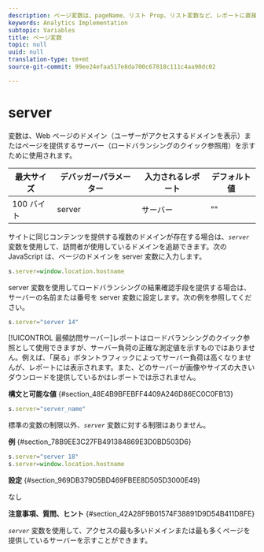 ```yaml
---
description: ページ変数は、pageName、リスト Prop、リスト変数など、レポートに直接入力されます。
keywords: Analytics Implementation
subtopic: Variables
title: ページ変数
topic: null
uuid: null
translation-type: tm+mt
source-git-commit: 99ee24efaa517e8da700c67818c111c4aa90dc02

---
```



# server

 変数は、Web ページのドメイン（ユーザーがアクセスするドメインを表示）またはページを提供するサーバー（ロードバランシングのクイック参照用）を示すために使用されます。


<!-- 

server.xml

 -->

| 最大サイズ | デバッガーパラメーター | 入力されるレポート | デフォルト値 |
|---|---|---|---|
| 100 バイト | server | サーバー | "" |

サイトに同じコンテンツを提供する複数のドメインが存在する場合は、*`server`* 変数を使用して、訪問者が使用しているドメインを追跡できます。次の JavaScript は、ページのドメインを server 変数に入力します。

```js
s.server=window.location.hostname
```

server 変数を使用してロードバランシングの結果確認手段を提供する場合は、サーバーの名前または番号を server 変数に設定します。次の例を参照してください。

```js
s.server="server 14"
```

[!UICONTROL 最頻訪問サーバー]レポートはロードバランシングのクイック参照として使用できますが、サーバー負荷の正確な測定値を示すものではありません。例えば、「戻る」ボタントラフィックによってサーバー負荷は高くなりませんが、レポートには表示されます。また、どのサーバーが画像やサイズの大きいダウンロードを提供しているかはレポートでは示されません。

**構文と可能な値** {#section_48E4B9BFEBFF4409A246D86EC0C0FB13}

```js
s.server="server_name"
```

標準の変数の制限以外、*`server`* 変数に対する制限はありません。

**例** {#section_78B9EE3C27FB491384869E3D0BD503D6}

```js
s.server="server 18" 
s.server=window.location.hostname 
```

**設定** {#section_969DB379D5BD469FBEE8D505D3000E49}

なし

**注意事項、質問、ヒント** {#section_42A28F9B01574F38891D9D54B411D8FE}

*`server`* 変数を使用して、アクセスの最も多いドメインまたは最も多くページを提供しているサーバーを示すことができます。

